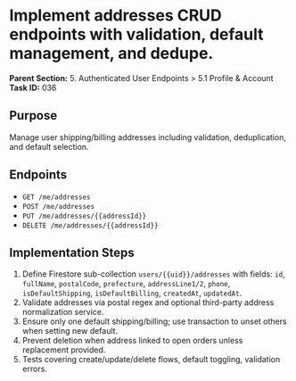 # Implement addresses CRUD endpoints with validation, default management, and dedupe.

**Parent Section:** 5. Authenticated User Endpoints > 5.1 Profile & Account
**Task ID:** 036

## Purpose
Manage user shipping/billing addresses including validation, deduplication, and default selection.

## Endpoints
- `GET /me/addresses`
- `POST /me/addresses`
- `PUT /me/addresses/{{addressId}}`
- `DELETE /me/addresses/{{addressId}}`

## Implementation Steps
1. Define Firestore sub-collection `users/{{uid}}/addresses` with fields: `id`, `fullName`, `postalCode`, `prefecture`, `addressLine1/2`, `phone`, `isDefaultShipping`, `isDefaultBilling`, `createdAt`, `updatedAt`.
2. Validate addresses via postal regex and optional third-party address normalization service.
3. Ensure only one default shipping/billing; use transaction to unset others when setting new default.
4. Prevent deletion when address linked to open orders unless replacement provided.
5. Tests covering create/update/delete flows, default toggling, validation errors.
